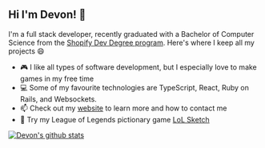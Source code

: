 ## Hi I'm Devon! 👋
I'm a full stack developer, recently graduated with a Bachelor of Computer Science from the [Shopify Dev Degree program](https://devdegree.ca/). Here's where I keep all my projects 😄
- 🎮 I like all types of software development, but I especially love to make games in my free time 
- 💻 Some of my favourite technologies are TypeScript, React, Ruby on Rails, and Websockets.
- 📫 Check out my [website](https://devonpmack.github.io/) to learn more and how to contact me
- 🎨 Try my League of Legends pictionary game [LoL Sketch](https://lolsketch.com)


[![Devon's github stats](https://github-readme-stats.vercel.app/api?username=devonpmack&bg_color=30,e96443,904e95&title_color=fff&text_color=fff)](https://github.com/anuraghazra/github-readme-stats)
